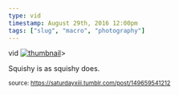 ```yaml
---
type: vid
timestamp: August 29th, 2016 12:00pm
tags: ["slug", "macro", "photography"]
---
```

vid
[![thumbnail](http://i3.ytimg.com/vi/9fBfLDo-K48/maxresdefault.jpg)](https://www.youtube.com/watch?v=9fBfLDo-K48)>
    
Squishy is as squishy does.
 
  
<small>source: https://saturdayxiii.tumblr.com/post/149659541212</small>